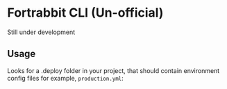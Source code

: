 Fortrabbit CLI (Un-official)
============================

Still under development

## Usage

Looks for a .deploy folder in your project, that should contain environment config files for example, `production.yml`:
